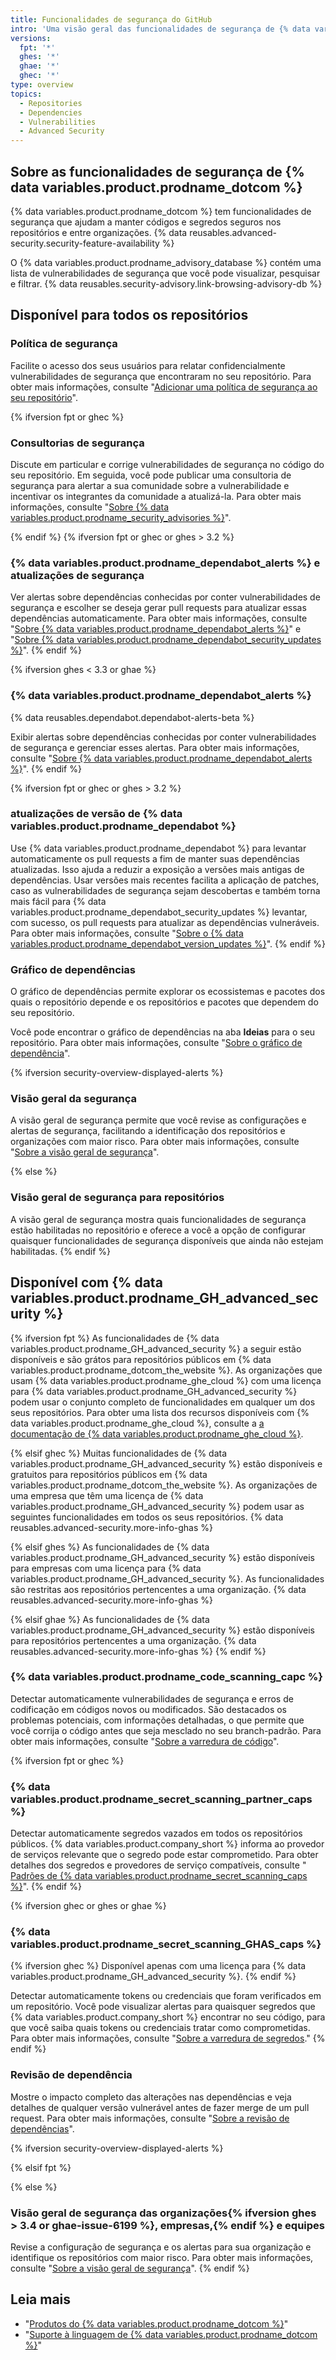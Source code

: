 ```yaml
---
title: Funcionalidades de segurança do GitHub
intro: 'Uma visão geral das funcionalidades de segurança de {% data variables.product.prodname_dotcom %}'
versions:
  fpt: '*'
  ghes: '*'
  ghae: '*'
  ghec: '*'
type: overview
topics:
  - Repositories
  - Dependencies
  - Vulnerabilities
  - Advanced Security
---
```


## Sobre as funcionalidades de segurança de {% data variables.product.prodname_dotcom %}

{% data variables.product.prodname_dotcom %} tem funcionalidades de segurança que ajudam a manter códigos e segredos seguros nos repositórios e entre organizações. {% data reusables.advanced-security.security-feature-availability %}

O {% data variables.product.prodname_advisory_database %} contém uma lista de vulnerabilidades de segurança que você pode visualizar, pesquisar e filtrar. {% data reusables.security-advisory.link-browsing-advisory-db %}

## Disponível para todos os repositórios
### Política de segurança

Facilite o acesso dos seus usuários para relatar confidencialmente vulnerabilidades de segurança que encontraram no seu repositório. Para obter mais informações, consulte "[Adicionar uma política de segurança ao seu repositório](/code-security/getting-started/adding-a-security-policy-to-your-repository)".

{% ifversion fpt or ghec %}
### Consultorias de segurança

Discute em particular e corrige vulnerabilidades de segurança no código do seu repositório. Em seguida, você pode publicar uma consultoria de segurança para alertar a sua comunidade sobre a vulnerabilidade e incentivar os integrantes da comunidade a atualizá-la. Para obter mais informações, consulte "[Sobre {% data variables.product.prodname_security_advisories %}](/github/managing-security-vulnerabilities/about-github-security-advisories)".

{% endif %}
{% ifversion fpt or ghec or ghes > 3.2 %}

### {% data variables.product.prodname_dependabot_alerts %} e atualizações de segurança

Ver alertas sobre dependências conhecidas por conter vulnerabilidades de segurança e escolher se deseja gerar pull requests para atualizar essas dependências automaticamente. Para obter mais informações, consulte "[Sobre {% data variables.product.prodname_dependabot_alerts %}](/github/managing-security-vulnerabilities/about-alerts-for-vulnerable-dependencies)" e "[Sobre {% data variables.product.prodname_dependabot_security_updates %}](/github/managing-security-vulnerabilities/about-dependabot-security-updates)".
{% endif %}

{% ifversion ghes < 3.3 or ghae %}
### {% data variables.product.prodname_dependabot_alerts %}

{% data reusables.dependabot.dependabot-alerts-beta %}

Exibir alertas sobre dependências conhecidas por conter vulnerabilidades de segurança e gerenciar esses alertas. Para obter mais informações, consulte "[Sobre {% data variables.product.prodname_dependabot_alerts %}](/github/managing-security-vulnerabilities/about-alerts-for-vulnerable-dependencies)".
{% endif %}

{% ifversion fpt or ghec or ghes > 3.2 %}
### atualizações de versão de {% data variables.product.prodname_dependabot %}

Use {% data variables.product.prodname_dependabot %} para levantar automaticamente os pull requests a fim de manter suas dependências atualizadas. Isso ajuda a reduzir a exposição a versões mais antigas de dependências. Usar versões mais recentes facilita a aplicação de patches, caso as vulnerabilidades de segurança sejam descobertas e também torna mais fácil para {% data variables.product.prodname_dependabot_security_updates %} levantar, com sucesso, os pull requests para atualizar as dependências vulneráveis. Para obter mais informações, consulte "[Sobre o {% data variables.product.prodname_dependabot_version_updates %}](/github/administering-a-repository/about-dependabot-version-updates)".
{% endif %}

### Gráfico de dependências
O gráfico de dependências permite explorar os ecossistemas e pacotes dos quais o repositório depende e os repositórios e pacotes que dependem do seu repositório.

Você pode encontrar o gráfico de dependências na aba **Ideias** para o seu repositório. Para obter mais informações, consulte "[Sobre o gráfico de dependência](/github/visualizing-repository-data-with-graphs/about-the-dependency-graph)".

{% ifversion security-overview-displayed-alerts %}
### Visão geral da segurança

A visão geral de segurança permite que você revise as configurações e alertas de segurança, facilitando a identificação dos repositórios e organizações com maior risco. Para obter mais informações, consulte "[Sobre a visão geral de segurança](/code-security/security-overview/about-the-security-overview)".

{% else %}
### Visão geral de segurança para repositórios
A visão geral de segurança mostra quais funcionalidades de segurança estão habilitadas no repositório e oferece a você a opção de configurar quaisquer funcionalidades de segurança disponíveis que ainda não estejam habilitadas.
{% endif %}

## Disponível com {% data variables.product.prodname_GH_advanced_security %}

{% ifversion fpt %}
As funcionalidades de {% data variables.product.prodname_GH_advanced_security %} a seguir estão disponíveis e são grátos para repositórios públicos em {% data variables.product.prodname_dotcom_the_website %}. As organizações que usam {% data variables.product.prodname_ghe_cloud %} com uma licença para {% data variables.product.prodname_GH_advanced_security %} podem usar o conjunto completo de funcionalidades em qualquer um dos seus repositórios. Para obter uma lista dos recursos disponíveis com {% data variables.product.prodname_ghe_cloud %}, consulte a [a documentação de {% data variables.product.prodname_ghe_cloud %}](/enterprise-cloud@latest/code-security/getting-started/github-security-features#available-with-github-advanced-security).

{% elsif ghec %}
Muitas funcionalidades de {% data variables.product.prodname_GH_advanced_security %} estão disponíveis e gratuitos para repositórios públicos em {% data variables.product.prodname_dotcom_the_website %}. As organizações de uma empresa que têm uma licença de {% data variables.product.prodname_GH_advanced_security %} podem usar as seguintes funcionalidades em todos os seus repositórios. {% data reusables.advanced-security.more-info-ghas %}

{% elsif ghes %}
As funcionalidades de {% data variables.product.prodname_GH_advanced_security %} estão disponíveis para empresas com uma licença para {% data variables.product.prodname_GH_advanced_security %}. As funcionalidades são restritas aos repositórios pertencentes a uma organização. {% data reusables.advanced-security.more-info-ghas %}

{% elsif ghae %}
As funcionalidades de {% data variables.product.prodname_GH_advanced_security %} estão disponíveis para repositórios pertencentes a uma organização. {% data reusables.advanced-security.more-info-ghas %}
{% endif %}

### {% data variables.product.prodname_code_scanning_capc %}

Detectar automaticamente vulnerabilidades de segurança e erros de codificação em códigos novos ou modificados. São destacados os problemas potenciais, com informações detalhadas, o que permite que você corrija o código antes que seja mesclado no seu branch-padrão. Para obter mais informações, consulte "[Sobre a varredura de código](/github/finding-security-vulnerabilities-and-errors-in-your-code/about-code-scanning)".

{% ifversion fpt or ghec %}
### {% data variables.product.prodname_secret_scanning_partner_caps %}

Detectar automaticamente segredos vazados em todos os repositórios públicos. {% data variables.product.company_short %} informa ao provedor de serviços relevante que o segredo pode estar comprometido. Para obter detalhes dos segredos e provedores de serviço compatíveis, consulte "[ Padrões de {% data variables.product.prodname_secret_scanning_caps %}](/code-security/secret-scanning/secret-scanning-patterns)".
{% endif %}

{% ifversion ghec or ghes or ghae %}
### {% data variables.product.prodname_secret_scanning_GHAS_caps %}

{% ifversion ghec %}
Disponível apenas com uma licença para {% data variables.product.prodname_GH_advanced_security %}.
{% endif %}

Detectar automaticamente tokens ou credenciais que foram verificados em um repositório. Você pode visualizar alertas para quaisquer segredos que {% data variables.product.company_short %} encontrar no seu código, para que você saiba quais tokens ou credenciais tratar como comprometidas. Para obter mais informações, consulte "[Sobre a varredura de segredos](/code-security/secret-scanning/about-secret-scanning#about-secret-scanning-for-advanced-security)."
{% endif %}

### Revisão de dependência

Mostre o impacto completo das alterações nas dependências e veja detalhes de qualquer versão vulnerável antes de fazer merge de um pull request. Para obter mais informações, consulte "[Sobre a revisão de dependências](/code-security/supply-chain-security/about-dependency-review)".

{% ifversion security-overview-displayed-alerts %}<!--Section appears in non-GHAS features above-->

{% elsif fpt %}<!--Feature requires enterprise product-->

{% else %}
### Visão geral de segurança das organizações{% ifversion ghes > 3.4 or ghae-issue-6199 %}, empresas,{% endif %} e equipes

Revise a configuração de segurança e os alertas para sua organização e identifique os repositórios com maior risco. Para obter mais informações, consulte "[Sobre a visão geral de segurança](/code-security/security-overview/about-the-security-overview)".
{% endif %}

## Leia mais
- "[Produtos do {% data variables.product.prodname_dotcom %}](/github/getting-started-with-github/githubs-products)"
- "[Suporte à linguagem de {% data variables.product.prodname_dotcom %}](/github/getting-started-with-github/github-language-support)"
